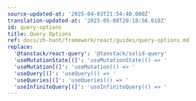 ```yaml
---
source-updated-at: '2025-04-03T21:54:40.000Z'
translation-updated-at: '2025-05-08T20:18:56.610Z'
id: query-options
title: Query Options
ref: docs/zh-hant/framework/react/guides/query-options.md
replace:
  '@tanstack/react-query': '@tanstack/solid-query'
  'useMutationState[(]': 'useMutationState(() => '
  'useMutation[(]': 'useMutation(() => '
  'useQuery[(]': 'useQuery(() => '
  'useQueries[(]': 'useQueries(() => '
  'useInfiniteQuery[(]': 'useInfiniteQuery(() => '
---
```

